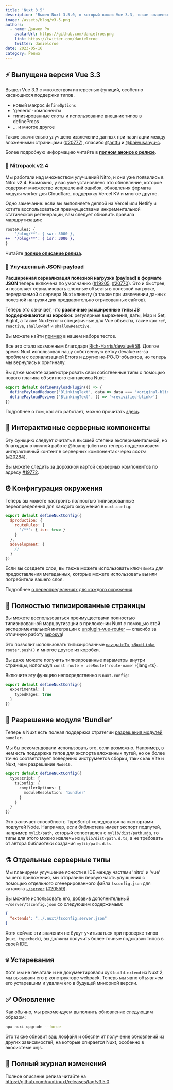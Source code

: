 ```yaml
---
title: 'Nuxt 3.5'
description: "Вышел Nuxt 3.5.0, в который вошли Vue 3.3, новые значения по умолчанию, интерактивные серверные компоненты, типизированные страницы, конфигурация окружения и многое другое."
image: /assets/blog/v3-5.png
authors:
  - name: Дэниел Ро
    avatarUrl: https://github.com/danielroe.png
    link: https://twitter.com/danielcroe
    twitter: danielcroe
date: 2023-05-16
category: Релиз
---
```


## ⚡️ Выпущена версия Vue 3.3

Вышел Vue 3.3 с множеством интересных функций, особенно касающихся поддержки типов.

* новый макрос `defineOptions`
* 'generic'-компоненты
* типизированные слоты и использование внешних типов в defineProps
* ... и многое другое

Также значительно улучшено извлечение данных при навигации между вложенными страницами ([#20777](https://github.com/nuxt/nuxt/pull/20777)), спасибо [@antfu](https://github.com/antfu) и [@baiwusanyu-c](https://github.com/baiwusanyu-c).

Более подробную информацию читайте в **[полном анонсе о релизе](https://blog.vuejs.org/posts/vue-3-3)**.

### 🙌 Nitropack v2.4

Мы работали над множеством улучшений Nitro, и они уже появились в Nitro v2.4. Возможно, у вас уже установлено это обновление, которое содержит множество исправлений ошибок, обновления формата модуля worker для Cloudflare, поддержку Vercel KV и многое другое.

Одно замечание: если вы выполняете деплой на Vercel или Netlify и хотите воспользоваться преимуществами инкрементальной статической регенерации, вам следует обновить правила маршрутизации:

```diff
routeRules: {
--  '/blog/**': { swr: 3000 },
++  '/blog/**': { isr: 3000 },
}
```

Читайте **[полное описание релиза](https://github.com/unjs/nitro/releases/tag/v2.4.0)**.

### 💖 Улучшенный JSON-payload

**Расширенная сериализация полезной нагрузки (payload) в формате JSON** теперь включена по умолчанию ([#19205](https://github.com/nuxt/nuxt/pull/19205), [#20770](https://github.com/nuxt/nuxt/pull/20770)). Это и быстрее, и позволяет сериализовать сложные объекты в полезной нагрузке, передаваемой с сервера Nuxt клиенту (а также при извлечении данных полезной нагрузки для предварительно отрисованных сайтов).

Теперь это означает, что **различные расширенные типы JS поддерживаются из коробки**: регулярные выражения, даты, Map и Set, BigInt, а также NuxtError и специфичные для Vue объекты, такие как `ref`, `reactive`, `shallowRef` и `shallowReactive`.

Вы можете найти [пример](https://github.com/nuxt/nuxt/blob/main/test/fixtures/basic/pages/json-payload.vue) в нашем наборе тестов.

Все это стало возможным благодаря [Rich-Harris/devalue#58](https://github.com/Rich-Harris/devalue/pull/58). Долгое время Nuxt использовал нашу собственную ветку devalue из-за проблем с сериализацией Errors и других не-POJO-объектов, но теперь мы вернулись к оригиналу.

Вы даже можете зарегистрировать свои собственные типы с помощью нового плагина объектного синтаксиса Nuxt:

```ts [plugins/custom-payload-type.ts]
export default definePayloadPlugin(() => {
  definePayloadReducer('BlinkingText', data => data === '<original-blink>' && '_')
  definePayloadReviver('BlinkingText', () => '<revivified-blink>')
})
```

Подробнее о том, как это работает, можно прочитать [здесь](https://github.com/rich-harris/devalue#custom-types).

## 🛝 Интерактивные серверные компоненты

Эту функцию следует считать в высшей степени экспериментальной, но благодаря отличной работе @huang-julien мы теперь поддерживаем интерактивный контент в серверных компонентах через _слоты_ ([#20284](https://github.com/nuxt/nuxt/pull/20284)).

Вы можете следить за дорожной картой серверных компонентов по адресу [#19772](https://github.com/nuxt/nuxt/issues/19772).

## ⏰ Конфигурация окружения

Теперь вы можете настроить полностью типизированные переопределения для каждого окружения в `nuxt.config`:

```js
export default defineNuxtConfig({
  $production: {
    routeRules: {
      '/**': { isr: true }
    }
  },
  $development: {
    //
  }
})
```

Если вы создаете слои, вы также можете использовать ключ `$meta` для предоставления метаданных, которые можете использовать вы или потребители вашего слоя.

Подробнее [о переопределениях для каждого окружения](https://github.com/nuxt/nuxt/pull/20329).

## 💪 Полностью типизированные страницы

Вы можете воспользоваться преимуществами полностью типизированной маршрутизации в приложении Nuxt с помощью этой экспериментальной интеграции с [unplugin-vue-router](https://github.com/posva/unplugin-vue-router) — спасибо за отличную работу [@posva](https://github.com/posva)!

Это позволит использовать типизированные [`navigateTo`](/docs/api/utils/navigate-to), [`<NuxtLink>`](/docs/api/components/nuxt-link), `router.push()` и многое другое из коробки.

Вы даже можете получить типизированные параметры внутри страницы, используя `const route = useRoute('route-name')`{lang=ts}.

Включите эту функцию непосредственно в `nuxt.config`:

```ts [nuxt.config.ts]
export default defineNuxtConfig({
  experimental: {
    typedPages: true
  }
})
```

## 🔎 Разрешение модуля 'Bundler'

Теперь в Nuxt есть полная поддержка стратегии [разрешения модулей](https://www.typescriptlang.org/docs/handbook/module-resolution.html) `bundler`.

Мы бы рекомендовали использовать это, если возможно. Например, в нем есть поддержка типов для экспорта вложенных путей, но он более точно соответствует поведению инструментов сборки, таких как Vite и Nuxt, чем разрешение `Node16`.

```ts [nuxt.config.ts]
export default defineNuxtConfig({
  typescript: {
    tsConfig: {
      compilerOptions: {
        moduleResolution: 'bundler'
      }
    }
  }
})
```

Это включает способность TypeScript «следовать» за экспортами подпутей Node. Например, если библиотека имеет экспорт подпутей, например `mylib/path`, который сопоставлен с `mylib/dist/path.mjs`, то типы для этого можно извлечь из `mylib/dist/path.d.ts`, а не требовать от автора библиотеки создания `mylib/path.d.ts`.

## ⚗️ Отдельные серверные типы

Мы планируем улучшение ясности в IDE между частями 'nitro' и 'vue' вашего приложения, мы отправили первую часть улучшения с помощью отдельного сгенерированного файла `tsconfig.json` для каталога [`~/server`](/docs/guide/directory-structure/server) ([#20559](https://github.com/nuxt/nuxt/pull/20559)).

Вы можете использовать его, добавив дополнительный `~/server/tsconfig.json` со следующим содержимым:

```json
{
  "extends": "../.nuxt/tsconfig.server.json"
}
```

Хотя сейчас эти значения не будут учитываться при проверке типов (`nuxi typecheck`), вы должны получить более точные подсказки типов в своей IDE.

## 💀 Устаревания

Хотя мы не печатали и не документировали хук `build.extend` из Nuxt 2, мы вызывали его в конструкторе webpack. Теперь мы явно объявляем его устаревшим и удалим его в будущей минорной версии.

## ✅ Обновление

Как обычно, мы рекомендуем выполнить обновление следующим образом:

```sh
npx nuxi upgrade --force
```

Это также обновит ваш локфайл и обеспечит получение обновлений из других зависимостей, на которые опирается Nuxt, особенно в экосистеме unjs.

## 📃 Полный журнал изменений

Полное описание релиза читайте на https://github.com/nuxt/nuxt/releases/tag/v3.5.0
